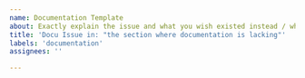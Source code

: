 ```yaml
---
name: Documentation Template
about: Exactly explain the issue and what you wish existed instead / what can be improved in the documentation.  
title: 'Docu Issue in: "the section where documentation is lacking"'
labels: 'documentation'
assignees: ''

---
```



